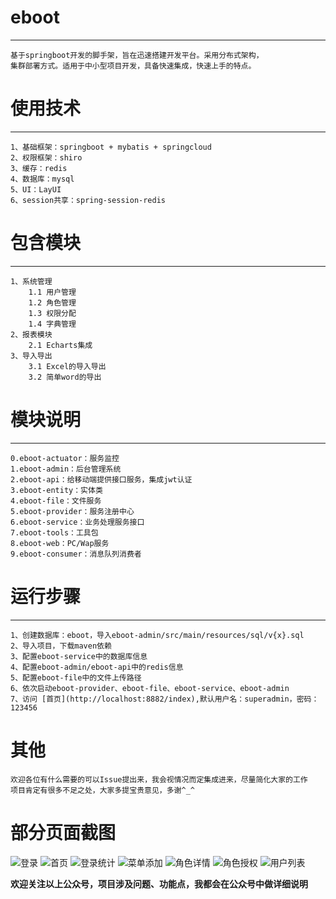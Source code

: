 # eboot

---
    基于springboot开发的脚手架，旨在迅速搭建开发平台。采用分布式架构，
    集群部署方式。适用于中小型项目开发，具备快速集成，快速上手的特点。

# 使用技术

---
    1、基础框架：springboot + mybatis + springcloud
    2、权限框架：shiro
    3、缓存：redis
    4、数据库：mysql
    5、UI：LayUI
    6、session共享：spring-session-redis
# 包含模块

---
    1、系统管理
        1.1 用户管理
        1.2 角色管理
        1.3 权限分配
        1.4 字典管理
    2、报表模块
        2.1 Echarts集成
    3、导入导出
        3.1 Excel的导入导出
        3.2 简单word的导出
# 模块说明

---
    0.eboot-actuator：服务监控
    1.eboot-admin：后台管理系统
    2.eboot-api：给移动端提供接口服务，集成jwt认证
    3.eboot-entity：实体类
    4.eboot-file：文件服务
    5.eboot-provider：服务注册中心
    6.eboot-service：业务处理服务接口
    7.eboot-tools：工具包
    8.eboot-web：PC/Wap服务
    9.eboot-consumer：消息队列消费者
# 运行步骤

---
    1、创建数据库：eboot，导入eboot-admin/src/main/resources/sql/v{x}.sql
    2、导入项目，下载maven依赖
    3、配置eboot-service中的数据库信息
    4、配置eboot-admin/eboot-api中的redis信息
    5、配置eboot-file中的文件上传路径
    6、依次启动eboot-provider、eboot-file、eboot-service、eboot-admin
    7、访问 [首页](http://localhost:8882/index),默认用户名：superadmin，密码：123456

# 其他
    欢迎各位有什么需要的可以Issue提出来，我会视情况而定集成进来，尽量简化大家的工作
    项目肯定有很多不足之处，大家多提宝贵意见，多谢^_^
# 部分页面截图
![登录](https://gitee.com/uploads/images/2018/0514/173817_401f4989_660787.png "login.png")
![首页](https://gitee.com/uploads/images/2018/0514/173051_16baa875_660787.png "index.png")
![登录统计](https://gitee.com/uploads/images/2018/0514/173130_d65ff447_660787.png "login_report.png")
![菜单添加](https://gitee.com/uploads/images/2018/0514/173141_4a33e5f2_660787.png "menu_add.png")
![角色详情](https://gitee.com/uploads/images/2018/0514/173154_8bb32a20_660787.png "role_detail.png")
![角色授权](https://gitee.com/uploads/images/2018/0514/173204_68287e03_660787.png "role_permit.png")
![用户列表](https://gitee.com/uploads/images/2018/0514/173213_e00fc2d5_660787.png "user_index.png")



**欢迎关注以上公众号，项目涉及问题、功能点，我都会在公众号中做详细说明**